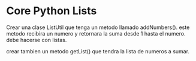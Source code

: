 # Core Python Lists

Crear una clase ListUtil que tenga un metodo llamado addNumbers().
este  metodo recibira un numero y retornara la suma desde 1 hasta el numero.
debe hacerse con listas.

crear tambien un metodo getList() que tendra la lista de numeros a sumar.